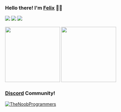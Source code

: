 ### Hello there! I'm [Felix](https://felix-macaspac.netlify.app/) 👨‍💻

<div>
<a href="https://github.com/felixmacaspac" target="_blank">
<img src="https://shields.io/badge/GITHUB-232225.svg?&style=for-the-badge&logo=github"></a>
<a href="https://discord.com/users/650354818401173515" target="_blank">
<img src="https://shields.io/badge/DISCORD-232225.svg?&style=for-the-badge&logo=discord"></a>
<a href="https://www.instagram.com/kelzeuu/" target="_blank">
<img src="https://shields.io/badge/INSTAGRAM-232225.svg?&style=for-the-badge&logo=instagram"></a>
<br />
<br />

  <div>
  <img src="https://github-readme-stats.vercel.app/api?username=felixmacaspac&show_icons=true&theme=material-palenight&hide_border=true" width="%100" height="180px">
  <img src="https://github-readme-stats.vercel.app/api/top-langs/?username=felixmacaspac&show_icons=true&theme=material-palenight&hide_border=true" width="%100" height="180px">
  </div>

### [Discord]() Community!
  
[![TheNoobProgrammers](https://discordapp.com/api/guilds/825906045078994965/widget.png?style=banner3)](https://discord.gg/43QedkscVS)
